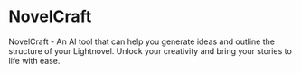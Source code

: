 # NovelCraft
NovelCraft - An AI tool that can help you generate ideas and outline the structure of your Lightnovel. Unlock your creativity and bring your stories to life with ease.
